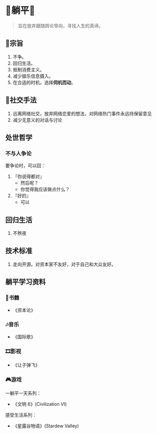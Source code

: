 # 🛌躺平🛌

> 旨在放弃跟随舆论导向，寻找人生的真谛。

## 📜宗旨

1. 不争。
2. 回归生活。
3. 抵制消费主义。
4. 减少娱乐信息摄入。
5. 在合适的时机，选择**伺机而动**。

## 🕺社交手法

1. 远离网络社交，放弃网络恋爱的想法，对网络热门事件永远持保留意见
2. 减少无意义的对话与讨论

## 处世哲学

### 不与人争论

要争论时，可以回：

1. 『你说得都对』
     - 然后呢？
     - 你觉得我应该做点什么？
2. 『好的』
     - 可以

## 回归生活

1. 不熬夜

## 技术标准

1. 走向开源。对资本家不友好，对于自己和大众友好。

     
## 躺平学习资料

### 📕书籍
- 《资本论》

### 🎶音乐
- 《国际歌》

### 🎞影视
- 《让子弹飞》

### 🎮游戏

一躺平一天系列：

- 《文明 6》(Civilization VI)
 
感受生活系列：

- 《星露谷物语》(Stardew Valley)



